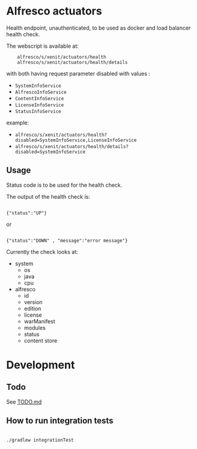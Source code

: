 # Alfresco actuators

Health endpoint, unauthenticated, to be used as docker and load balancer health check.

The webscript is available at:

```
    alfresco/s/xenit/actuators/health
    alfresco/s/xenit/actuators/health/details
```

with both having request parameter disabled with values :

* `SystemInfoService`
* `AlfrescoInfoService`
* `ContentInfoService`
* `LicenseInfoService`
* `StatusInfoService`

example:

* `alfresco/s/xenit/actuators/health?disabled=SystemInfoService,LicenseInfoService`
* `alfresco/s/xenit/actuators/health/details?disabled=SystemInfoService`

## Usage

Status code is to be used for the health check.

The output of the health check is:

```

{"status":"UP"}

```

or

```

{"status":"DOWN" , "message":"error message"}

```

Currently the check looks at:

* system
    * os
    * java
    * cpu
* alfresco
    * id
    * version
    * edition
    * license
    * warManifest
    * modules
    * status
    * content store

# Development

## Todo

See [TODO.md](TODO.md)

## How to run integration tests

```

./gradlew integrationTest

```
